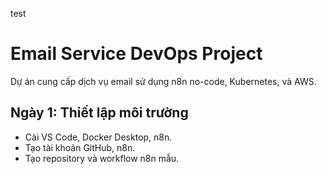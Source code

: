 test
# Email Service DevOps Project
Dự án cung cấp dịch vụ email sử dụng n8n no-code, Kubernetes, và AWS.

## Ngày 1: Thiết lập môi trường
- Cài VS Code, Docker Desktop, n8n.
- Tạo tài khoản GitHub, n8n.
- Tạo repository và workflow n8n mẫu.
